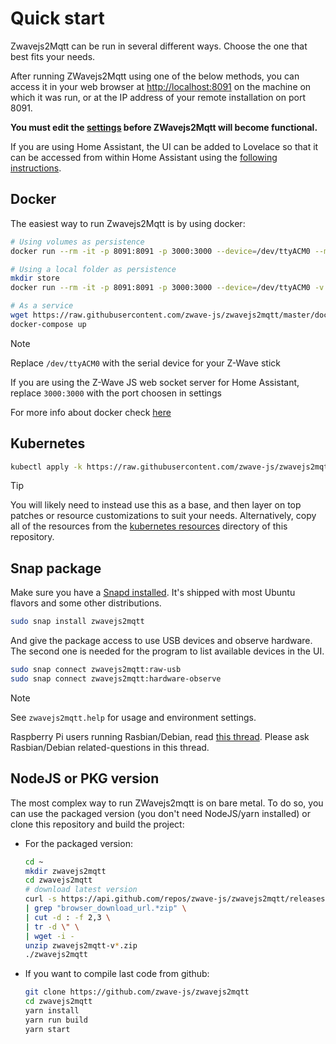 # Quick start

Zwavejs2Mqtt can be run in several different ways. Choose the one that best fits your needs.

After running ZWavejs2Mqtt using one of the below methods, you can access it in your web browser at <http://localhost:8091> on the machine on which it was run, or at the IP address of your remote installation on port 8091.

**You must edit the [settings](usage/setup.md) before ZWavejs2Mqtt will become functional.**

If you are using Home Assistant, the UI can be added to Lovelace so that it can be accessed from within Home Assistant using the [following instructions](homeassistant/accessing-lovelace.md).

## Docker

The easiest way to run Zwavejs2Mqtt is by using docker:

```bash
# Using volumes as persistence
docker run --rm -it -p 8091:8091 -p 3000:3000 --device=/dev/ttyACM0 --mount source=zwavejs2mqtt,target=/usr/src/app/store zwavejs/zwavejs2mqtt:latest

# Using a local folder as persistence
mkdir store
docker run --rm -it -p 8091:8091 -p 3000:3000 --device=/dev/ttyACM0 -v $(pwd)/store:/usr/src/app/store zwavejs/zwavejs2mqtt:latest

# As a service
wget https://raw.githubusercontent.com/zwave-js/zwavejs2mqtt/master/docker/docker-compose.yml
docker-compose up
```

> [!NOTE]
> Replace `/dev/ttyACM0` with the serial device for your Z-Wave stick
>
> If you are using the Z-Wave JS web socket server for Home Assistant, replace `3000:3000` with the port choosen in settings

For more info about docker check [here](https://github.com/zwave-js/zwavejs2mqtt/tree/master/docker/README.md)

## Kubernetes

```bash
kubectl apply -k https://raw.githubusercontent.com/zwave-js/zwavejs2mqtt/master/kustomization.yaml
```

> [!TIP]
> You will likely need to instead use this as a base, and then layer on top patches or resource customizations to suit your needs. Alternatively, copy all of the resources from the [kubernetes resources](https://github.com/zwave-js/zwavejs2mqtt/tree/master/kubernetes) directory of this repository.

## Snap package

Make sure you have a [Snapd installed](https://snapcraft.io/docs/installing-snapd). It's shipped with most Ubuntu flavors and some other distributions.

```bash
sudo snap install zwavejs2mqtt
```

And give the package access to use USB devices and observe hardware. The second one is needed for the program to list available devices in the UI.

```bash
sudo snap connect zwavejs2mqtt:raw-usb
sudo snap connect zwavejs2mqtt:hardware-observe
```

> [!NOTE]
> See `zwavejs2mqtt.help` for usage and environment settings.
>
> Raspberry Pi users running Rasbian/Debian, read [this thread](https://github.com/zwave-js/zwavejs2mqtt/discussions/1216#discussion-3364776). Please ask Rasbian/Debian related-questions in this thread.

## NodeJS or PKG version

The most complex way to run ZWavejs2mqtt is on bare metal. To do so, you can use the packaged version (you don't need NodeJS/yarn installed) or clone this repository and build the project:

- For the packaged version:

    ```bash
    cd ~
    mkdir zwavejs2mqtt
    cd zwavejs2mqtt
    # download latest version
    curl -s https://api.github.com/repos/zwave-js/zwavejs2mqtt/releases/latest  \
    | grep "browser_download_url.*zip" \
    | cut -d : -f 2,3 \
    | tr -d \" \
    | wget -i -
    unzip zwavejs2mqtt-v*.zip
    ./zwavejs2mqtt
    ```

- If you want to compile last code from github:

    ```bash
    git clone https://github.com/zwave-js/zwavejs2mqtt
    cd zwavejs2mqtt
    yarn install
    yarn run build
    yarn start
    ```

